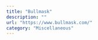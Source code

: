 ```yaml
---
title: "Bullmask"
description: ""
url: "https://www.bullmask.com/"
category: "Miscellaneous"
---
```

